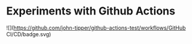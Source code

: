 # Experiments with Github Actions

![](https://github.com/john-tipper/github-actions-test/workflows/GitHub CI/CD/badge.svg)

